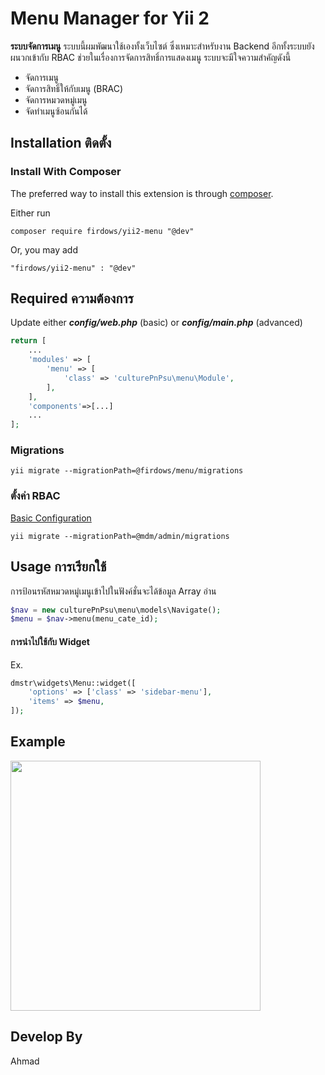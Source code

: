 Menu Manager for Yii 2
======================
**ระบบจัดการเมนู**
ระบบนี้ผมพัฒนาใช้เองทั้งเว็บไซต์ ซึ่งเหมาะสำหรับงาน Backend อีกทั้งระบบยังผนวกเข้ากับ RBAC ช่วยในเรื่องการจัดการสิทธิ์การแสดงเมนู ระบบจะมีใจความสำคัญดังนี้
+ จัดการเมนู
+ จัดการสิทธิ์ให้กับเมนู (BRAC)
+ จัดการหมวดหมู่เมนู
+ จัดทำเมนูซ้อนกันได้

Installation ติดตั้ง
-----------------

### Install With Composer

The preferred way to install this extension is through [composer](http://getcomposer.org/download/).

Either run

```
composer require firdows/yii2-menu "@dev"
```
Or, you may add
```
"firdows/yii2-menu" : "@dev"
```

Required ความต้องการ
-------------------
Update either ***config/web.php*** (basic) or ***config/main.php*** (advanced)
```php
return [
    ...
    'modules' => [
        'menu' => [
            'class' => 'culturePnPsu\menu\Module',
        ],
    ],
    'components'=>[...]
    ...
];

```
### Migrations
```
yii migrate --migrationPath=@firdows/menu/migrations
```


### ตั้งค่า RBAC
[Basic Configuration](https://github.com/mdmsoft/yii2-admin/blob/master/docs/guide/configuration.md)
```
yii migrate --migrationPath=@mdm/admin/migrations
```

Usage การเรียกใช้
--------------
การป้อนรหัสหมวดหมู่เมนูเข้าไปในฟังค์ชั่นจะได้ข้อมูล Array อ่าน
```php
$nav = new culturePnPsu\menu\models\Navigate();
$menu = $nav->menu(menu_cate_id);
```

#### การนำไปใช้กับ Widget
Ex.
```php
dmstr\widgets\Menu::widget([
    'options' => ['class' => 'sidebar-menu'],
    'items' => $menu,
]);
```

Example
-------
<img src="http://ikhlasservice.com/uploads/menu.png" width="400"/>


Develop By
----------
Ahmad
